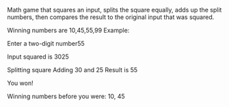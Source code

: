 Math game that squares an input,
splits the square equally,
adds up the split numbers,
then compares the result to the original input that was squared.

Winning numbers are 10,45,55,99
Example:

Enter a two-digit number55

Input squared is  3025

Splitting square
Adding  30 and 25
Result is  55

You won!

Winning numbers before you were:
10, 45
